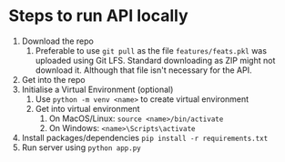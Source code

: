 # Steps to run API locally
1. Download the repo
    1. Preferable to use `git pull` as the file `features/feats.pkl` was uploaded using Git LFS. Standard downloading as ZIP might not download it. Although that file isn't necessary for the API.
2. Get into the repo
3. Initialise a Virtual Environment (optional)
    1. Use `python -m venv <name>` to create virtual environment
    2. Get into virtual environment
        1. On MacOS/Linux: `source <name>/bin/activate`
        2. On Windows: `<name>\Scripts\activate`
4. Install packages/dependencies `pip install -r requirements.txt`
5. Run server using `python app.py`
